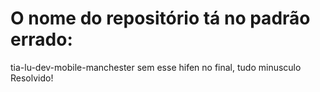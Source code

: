 # O nome do repositório tá no padrão errado:
tia-lu-dev-mobile-manchester sem esse hifen no final, tudo minusculo
Resolvido!
